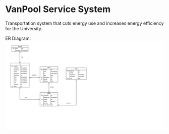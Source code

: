 # VanPool Service System

Transportation system that cuts energy use and increases energy efficiency for the University.

ER Diagram: ![ER diagram](https://github.com/anthony-tran17/VanPool/blob/master/er%20diagram.png)
